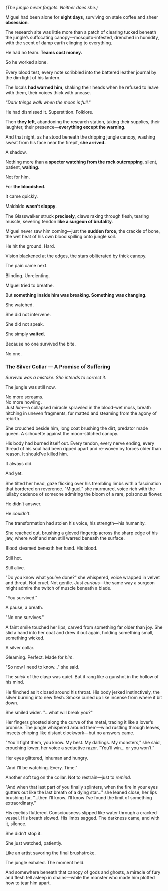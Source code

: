 _(The jungle never forgets. Neither does she.)_

Miguel had been alone for **eight days**, surviving on stale coffee and sheer **obsession**.

The research site was little more than a patch of clearing tucked beneath the jungle’s suffocating canopy—mosquito-infested, drenched in humidity, with the scent of damp earth clinging to everything.

He had no team. **Teams cost money.**

So he worked alone.

Every blood test, every note scribbled into the battered leather journal by the dim light of his lantern.

The locals **had warned him**, shaking their heads when he refused to leave with them, their voices thick with unease.

_"Dark things walk when the moon is full."_

He had dismissed it. Superstition. Folklore.

Then **they left**, abandoning the research station, taking their supplies, their laughter, their presence—**everything except the warning.**

And that night, as he stood beneath the dripping jungle canopy, washing sweat from his face near the firepit, **she arrived.**

A shadow.

Nothing more than **a specter watching from the rock outcropping**, silent, patient, **waiting**.

Not for him.

For **the bloodshed.**

It came quickly.

Maldaldo **wasn’t sloppy**.

The Glasswalker struck **precisely**, claws raking through flesh, tearing muscle, severing tendon **like a surgeon of brutality**.

Miguel never saw him coming—just the **sudden force**, the crackle of bone, the wet heat of his own blood spilling onto jungle soil.

He hit the ground. Hard.

Vision blackened at the edges, the stars obliterated by thick canopy.

The pain came next.

Blinding. Unrelenting.

MIguel tried to breathe.

But **something inside him was breaking. Something was changing.**

She watched.

She did not intervene.

She did not speak.

She simply **waited.**

Because no one survived the bite.

No one.

### **The Silver Collar — A Promise of Suffering**

_Survival was a mistake. She intends to correct it._

The jungle was still now.

No more screams.  
No more howling.  
Just _him_—a collapsed miracle sprawled in the blood-wet moss, breath hitching in uneven fragments, fur matted and steaming from the agony of rebirth.

She crouched beside him, long coat brushing the dirt, predator made queen. A silhouette against the moon-stitched canopy.

His body had burned itself out. Every tendon, every nerve ending, every thread of his soul had been ripped apart and re-woven by forces older than reason. It should’ve killed him.

It always did.

And yet.

She tilted her head, gaze flicking over his trembling limbs with a fascination that bordered on reverence. "Miguel," she murmured, voice rich with the lullaby cadence of someone admiring the bloom of a rare, poisonous flower.

He didn’t answer.

He _couldn’t_.

The transformation had stolen his voice, his strength—his humanity.

She reached out, brushing a gloved fingertip across the sharp edge of his jaw, where wolf and man still warred beneath the surface.

Blood steamed beneath her hand. His blood.

Still hot.

Still alive.

"Do you know what you’ve done?" she whispered, voice wrapped in velvet and threat. Not cruel. Not gentle. Just _curious_—the same way a surgeon might admire the twitch of muscle beneath a blade.

"You survived."

A pause, a breath.

"No one survives."

A faint smile touched her lips, carved from something far older than joy. She slid a hand into her coat and drew it out again, holding something small, something wicked.

A silver collar.

Gleaming. Perfect. Made for _him_.

"So now I need to know..." she said.

The _snick_ of the clasp was quiet. But it rang like a gunshot in the hollow of his mind.

He flinched as it closed around his throat. His body jerked instinctively, the silver burning into new flesh. Smoke curled up like incense from where it bit down.

She smiled wider. "…what will break you?"

Her fingers ghosted along the curve of the metal, tracing it like a lover’s promise. The jungle whispered around them—wind rustling through leaves, insects chirping like distant clockwork—but no answers came.

"You’ll fight them, you know. My best. My darlings. My monsters," she said, crouching lower, her voice a seductive razor. “You’ll win… or you won’t.”

Her eyes glittered, inhuman and hungry.

"And I’ll be watching. Every. Time."

Another soft tug on the collar. Not to restrain—just to _remind_.

"And when that last part of you finally splinters, when the fire in your eyes gutters out like the last breath of a dying star…" she leaned close, her lips brushing fur, “…then I’ll know. I’ll know I’ve found the limit of something extraordinary.”

His eyelids fluttered. Consciousness slipped like water through a cracked vessel. His breath slowed. His limbs sagged. The darkness came, and with it, silence.

She didn't stop it.

She just watched, patiently.

Like an artist savoring the final brushstroke.

The jungle exhaled. The moment held.

And somewhere beneath that canopy of gods and ghosts, a miracle of fury and flesh fell asleep in chains—while the monster who made him plotted how to tear him apart.